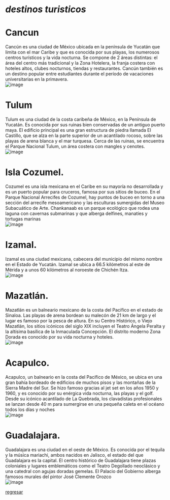 # ***destinos turisticos*** 
# Cancun
Cancún es una ciudad de México ubicada en la península de Yucatán que limita con el mar Caribe y que es conocida por sus playas, los numerosos centros turísticos y la vida nocturna. Se compone de 2 áreas distintas: el área del centro más tradicional y la Zona Hotelera, la franja costera con hoteles altos, clubes nocturnos, tiendas y restaurantes. Cancún también es un destino popular entre estudiantes durante el período de vacaciones universitarias en la primavera.   
![image](https://user-images.githubusercontent.com/99847355/165147808-bafc13a7-dc5b-48c5-8c24-a419f33e040a.png)   

# Tulum   
Tulum es una ciudad de la costa caribeña de México, en la Península de Yucatán. Es conocida por sus ruinas bien conservadas de un antiguo puerto maya. El edificio principal es una gran estructura de piedra llamada El Castillo, que se alza en la parte superior de un acantilado rocoso, sobre las playas de arena blanca y el mar turquesa. Cerca de las ruinas, se encuentra el Parque Nacional Tulum, un área costera con mangles y cenotes.    
![image](https://user-images.githubusercontent.com/99847355/165148888-7a8d7fe1-3836-468f-befb-a9e50be199a4.png)
# Isla Cozumel.   
Cozumel es una isla mexicana en el Caribe en su mayoría no desarrollada y es un puerto popular para cruceros, famosa por sus sitios de buceo. En el Parque Nacional Arrecifes de Cozumel, hay puntos de buceo en torno a una sección del arrecife mesoamericano y las esculturas sumergidas del Museo Subacuático de Arte. Chankanaab es un parque ecológico que rodea una laguna con cavernas submarinas y que alberga delfines, manatíes y tortugas marinas   
![image](https://user-images.githubusercontent.com/99847355/165149581-5bb0e992-d4c0-4e87-8975-158e31415f43.png)

# Izamal.   
Izamal es una ciudad mexicana, cabecera del municipio del mismo nombre en el Estado de Yucatán. Izamal se ubica a 66.5 kilómetros al este de Mérida y a unos 60 kilómetros al noroeste de Chichén Itza.    
![image](https://user-images.githubusercontent.com/99847355/165149027-19774772-3390-4c81-9cb2-e6837326052c.png)

# Mazatlán.   
Mazatlán es un balneario mexicano de la costa del Pacífico en el estado de Sinaloa. Las playas de arena bordean su malecón de 21 km de largo y el lugar es famoso por la pesca de altura. En su Centro Histórico, o Viejo Mazatlán, los sitios icónicos del siglo XIX incluyen el Teatro Ángela Peralta y la altísima basílica de la Inmaculada Concepción. El distrito moderno Zona Dorada es conocido por su vida nocturna y hoteles.    
![image](https://user-images.githubusercontent.com/99847355/165149399-c1a0e9b2-4055-4e7a-84a2-bbbc97602840.png)

# Acapulco.   
Acapulco, un balneario en la costa del Pacífico de México, se ubica en una gran bahía bordeado de edificios de muchos pisos y las montañas de la Sierra Madre del Sur. Se hizo famoso gracias al jet set en los años 1950 y 1960, y es conocido por su enérgica vida nocturna, las playas y el golf. Desde su icónico acantilado de La Quebrada, los clavadistas profesionales se lanzan desde 40 m para sumergirse en una pequeña caleta en el océano todos los días y noches   
![image](https://user-images.githubusercontent.com/99847355/165149813-aa8efc4a-8f1d-4302-96ce-9fb6286ebf36.png)

# Guadalajara.   
Guadalajara es una ciudad en el oeste de México. Es conocida por el tequila y la música mariachi, ambos nacidos en Jalisco, el estado del que Guadalajara es la capital. El centro histórico de Guadalajara tiene plazas coloniales y lugares emblemáticos como el Teatro Degollado neoclásico y una catedral con agujas doradas gemelas. El Palacio del Gobierno alberga famosos murales del pintor José Clemente Orozco   
![image](https://user-images.githubusercontent.com/99847355/165149994-8c41082d-0739-4804-ae31-b96feaa83337.png)

[regresar](./README.md)
